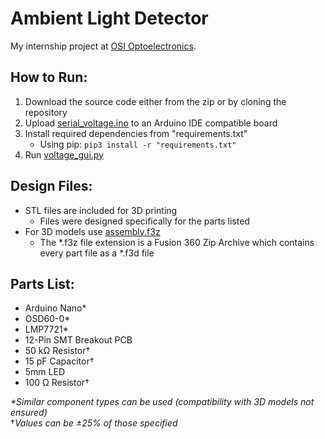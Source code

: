 # Ambient Light Detector
My internship project at [OSI Optoelectronics](https://www.osioptoelectronics.com/).

## How to Run:
1. Download the source code either from the zip or by cloning the repository
2. Upload [serial_voltage.ino](https://github.com/alexhool/Ambient-Light-Detector/blob/master/Ambient%20Light%20Detector/serial_voltage/serial_voltage.ino) to an Arduino IDE compatible board
3. Install required dependencies from "requirements.txt"
   - Using pip: `pip3 install -r "requirements.txt"` 
4. Run [voltage_gui.py](https://github.com/alexhool/Ambient-Light-Detector/blob/master/Ambient%20Light%20Detector/voltage_gui.py)

## Design Files:
- STL files are included for 3D printing
  - Files were designed specifically for the parts listed 
- For 3D models use [assembly.f3z](https://github.com/alexhool/Ambient-Light-Detector/blob/master/Design%20Files/assembly.f3z)
  - The *.f3z file extension is a Fusion 360 Zip Archive which contains every part file as a *.f3d file

## Parts List:
- Arduino Nano*
- OSD60-0*
- LMP7721*
- 12-Pin SMT Breakout PCB
- 50 kΩ Resistor†
- 15 pF Capacitor†
- 5mm LED
- 100 Ω Resistor†

*\*Similar component types can be used (compatibility with 3D models not ensured)*\
†*Values can be ±25% of those specified*

